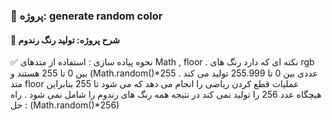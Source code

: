 ### 📑 پروژه: generate random color

#### 📌 شرح پروژه: تولید رنگ رندوم

✅ نحوه پیاده سازی : استفاده از متدهای Math , floor . نکته ای که دارد رنگ های rgb بین 0 تا 255 هستند و (Math.random()*255 عددی بین 0 تا 255.999 تولید می کند . متد floor عملیات قطع کردن ریاضی را انجام
می دهد که می شود تا 255 بنابراین هیچگاه عدد 256 را تولید نمی کند در نتیجه همه رنگ های رندوم را شامل نمی شود .
راه حل : (Math.random()*256) 
